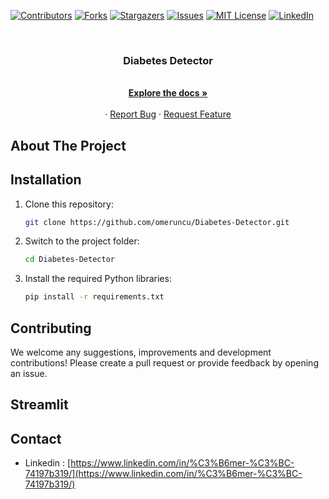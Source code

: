 [![Contributors][contributors-shield]][contributors-url]
[![Forks][forks-shield]][forks-url]
[![Stargazers][stars-shield]][stars-url]
[![Issues][issues-shield]][issues-url]
[![MIT License][license-shield]][license-url]
[![LinkedIn][linkedin-shield]][linkedin-url]

<!-- PROJECT LOGO -->
<br />
<p align="center">
  <a href="https://github.com/omeruncu/Diabetes-Detector"></a>

  <h3 align="center">Diabetes Detector</h3>

  <p align="center">
    <br />
    <a href="https://github.com/omeruncu/Diabetes-Detector"><strong>Explore the docs »</strong></a>
    <br />
    <br />
    ·
    <a href="https://github.com/omeruncu/Diabetes-Detector/issues">Report Bug</a>
    ·
    <a href="https://github.com/omeruncu/Diabetes-Detector/issues">Request Feature</a>
  </p>
</p>

<!-- ABOUT THE PROJECT -->
## About The Project


## Installation

1. Clone this repository:
   ```bash
   git clone https://github.com/omeruncu/Diabetes-Detector.git
   ```
2. Switch to the project folder:
   ```bash
   cd Diabetes-Detector
   ```
3. Install the required Python libraries:
   ```bash
   pip install -r requirements.txt
   ```

## Contributing

We welcome any suggestions, improvements and development contributions! Please create a pull request or provide feedback by opening an issue.

## Streamlit

<!-- CONTACT -->
## Contact

* Linkedin : [https://www.linkedin.com/in/%C3%B6mer-%C3%BC-74197b319/](https://www.linkedin.com/in/%C3%B6mer-%C3%BC-74197b319/)


<!-- MARKDOWN LINKS & IMAGES -->
<!-- https://www.markdownguide.org/basic-syntax/#reference-style-links -->
[contributors-shield]: https://img.shields.io/github/contributors/omeruncu/Diabetes-Detector.svg?style=for-the-badge
[contributors-url]: https://github.com/omeruncu/Diabetes-Detector/graphs/contributors
[forks-shield]: https://img.shields.io/github/forks/omeruncu/Diabetes-Detector.svg?style=for-the-badge
[forks-url]: https://github.com/omeruncu/Diabetes-Detector/network/members
[stars-shield]: https://img.shields.io/github/stars/omeruncu/Diabetes-Detector.svg?style=for-the-badge
[stars-url]: https://github.com/omeruncu/Diabetes-Detector/stargazers
[issues-shield]: https://img.shields.io/github/issues/omeruncu/Diabetes-Detector.svg?style=for-the-badge
[issues-url]: https://github.com/omeruncu/Diabetes-Detector/issues
[license-shield]: https://img.shields.io/github/license/omeruncu/Diabetes-Detector.svg?style=for-the-badge
[license-url]: https://github.com/omeruncu/Diabetes-Detector/blob/master/LICENSE.txt
[linkedin-shield]: https://img.shields.io/badge/-LinkedIn-black.svg?style=for-the-badge&logo=linkedin&colorB=555
[linkedin-url]: https://www.linkedin.com/in/%C3%B6mer-%C3%BC-74197b319/
